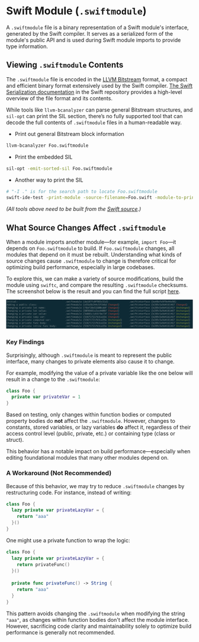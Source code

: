 # Swift Module (`.swiftmodule`)

A `.swiftmodule` file is a binary representation of a Swift module's interface, generated by the Swift compiler. It serves as a serialized form of the module's public API and is used during Swift module imports to provide type information.

## Viewing `.swiftmodule` Contents

The `.swiftmodule` file is encoded in the [LLVM Bitstream](https://llvm.org/docs/BitCodeFormat.html) format, a compact and efficient binary format extensively used by the Swift compiler. [The Swift Serialization documentation](https://github.com/swiftlang/swift/blob/main/docs/Serialization.md) in the Swift repository provides a high-level overview of the file format and its contents.

While tools like `llvm-bcanalyzer` can parse general Bitstream structures, and `sil-opt` can print the SIL section, there’s no fully supported tool that can decode the full contents of `.swiftmodule` files in a human-readable way.

* Print out general Bitstream block information
```bash
llvm-bcanalyzer Foo.swiftmodule
```

* Print the embedded SIL
```bash
sil-opt -emit-sorted-sil Foo.swiftmodule
```

* Another way to print the SIL
```bash
# "-I ." is for the search path to locate Foo.swiftmodule
swift-ide-test -print-module -source-filename=Foo.swift -module-to-print=Foo -I .
```

*(All tools above need to be built from the [Swift source](https://github.com/swiftlang/swift).)*

## What Source Changes Affect `.swiftmodule`

When a module imports another module—for example, `import Foo`—it depends on `Foo.swiftmodule` to build. If `Foo.swiftmodule` changes, all modules that depend on it must be rebuilt. Understanding what kinds of source changes cause `.swiftmodule` to change is therefore critical for optimizing build performance, especially in large codebases.

To explore this, we can make a variety of source modifications, build the module using `swiftc`, and compare the resulting `.swiftmodule` checksums. The screenshot below is the result and you can find the full script [here](../building/swift_module/swiftmodule_changes.sh).

![swiftmodule changes](./images/swiftmodule_changes.png)

### Key Findings

Surprisingly, although `.swiftmodule` is meant to represent the public interface, many changes to private elements also cause it to change.

For example, modifying the value of a private variable like the one below will result in a change to the `.swiftmodule`:
```swift
class Foo {
  private var privateVar = 1
}
```

Based on testing, only changes within function bodies or computed property bodies do **not** affect the `.swiftmodule`. However, changes to constants, stored variables, or lazy variables **do** affect it, regardless of their access control level (public, private, etc.) or containing type (class or struct).

This behavior has a notable impact on build performance—especially when editing foundational modules that many other modules depend on.

### A Workaround (Not Recommended)

Because of this behavior, we may try to reduce `.swiftmodule` changes by restructuring code. For instance, instead of writing:
```swift
class Foo {
  lazy private var privateLazyVar = {
    return "aaa"
  }()
}
```

One might use a private function to wrap the logic:
```swift
class Foo {
  lazy private var privateLazyVar = {
    return privateFunc()
  }()

  private func privateFunc() -> String {
    return "aaa"
  }
}
```

This pattern avoids changing the `.swiftmodule` when modifying the string `"aaa"`, as changes within function bodies don't affect the module interface. However, sacrificing code clarity and maintainability solely to optimize build performance is generally not recommended.
